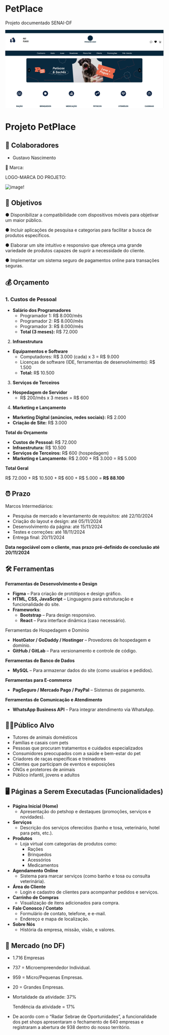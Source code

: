 # PetPlace
 Projeto documentado SENAI-DF


 <IMG src="image/HOME.PNG.jpg">

# Projeto PetPlace

## 👥 Colaboradores

- Gustavo Nascimento

 🐾 Marca:

 LOGO-MARCA DO PROJETO:
 
 ![image](https://github.com/user-attachments/assets/a01f5422-a62d-4047-be6c-5c04ba0a9f7e)!

 ## 🎯 Objetivos

● Disponibilizar a compatibilidade com dispositivos móveis para
objetivar um maior público.

● Incluir aplicações de pesquisa e categorias para facilitar a busca
de produtos específicos.

● Elaborar um site intuitivo e responsivo que ofereça uma grande
variedade de produtos capazes de suprir a necessidade do
cliente.

● Implementar um sistema seguro de pagamentos online para
transações seguras.

## 💰 Orçamento

### 1. **Custos de Pessoal**

- **Salário dos Programadores**
    - Programador 1: R$ 8.000/mês
    - Programador 2: R$ 8.000/mês
    - Programador 3: R$ 8.000/mês
    - **Total (3 meses):** R$ 72.000

 2. **Infraestrutura**

- **Equipamentos e Software**
    - Computadores: R$ 3.000 (cada) x 3 = R$ 9.000
    - Licenças de software (IDE, ferramentas de desenvolvimento): R$ 1.500
    - **Total:** R$ 10.500

 3. **Serviços de Terceiros**

- **Hospedagem de Servidor**
    - R$ 200/mês x 3 meses = R$ 600

 4. **Marketing e Lançamento**

- **Marketing Digital (anúncios, redes sociais):** R$ 2.000
- **Criação de Site:** R$ 3.000

 **Total do Orçamento**

- **Custos de Pessoal:** R$ 72.000
- **Infraestrutura:** R$ 10.500
- **Serviços de Terceiros:** R$ 600 (hospedagem)
- **Marketing e Lançamento:** R$ 2.000 + R$ 3.000 = R$ 5.000

 **Total Geral**

R$ 72.000 + R$ 10.500 + R$ 600 + R$ 5.000 = **R$ 88.100**

## ⏰ Prazo

 Marcos Intermediários:

- Pesquisa de mercado e levantamento de requisitos: até 22/10/2024
- Criação do layout e design: até 05/11/2024
- Desenvolvimento da página: até 15/11/2024
- Testes e correções: até 18/11/2024
- Entrega final: 20/11/2024

**Data negociável com o cliente, mas prazo pré-definido de conclusão até 20/11/2024**

## 🛠️ Ferramentas

 **Ferramentas de Desenvolvimento e Design**

- **Figma** – Para criação de protótipos e design gráfico.
- **HTML, CSS, JavaScript** – Linguagens para estruturação e funcionalidade do site.
- **Frameworks**:
    - **Bootstrap** – Para design responsivo.
    - **React** – Para interface dinâmica (caso necessário).

 Ferramentas de Hospedagem e Domínio

- **HostGator / GoDaddy / Hostinger** – Provedores de hospedagem e domínio.
- **GitHub / GitLab** – Para versionamento e controle de código.

 **Ferramentas de Banco de Dados**

- **MySQL**  – Para armazenar dados do site (como usuários e pedidos).

 **Ferramentas para E-commerce**

- **PagSeguro / Mercado Pago / PayPal** – Sistemas de pagamento.

 **Ferramentas de Comunicação e Atendimento**

- **WhatsApp Business API** – Para integrar atendimento via WhatsApp.

## 🎯👥Público Alvo

- Tutores de animais domésticos
- Famílias e casais com pets
- Pessoas que procuram tratamentos e cuidados especializados
- Consumidores preocupados com a saúde e bem-estar do pet
- Criadores de raças específicas e treinadores
- Clientes que participam de eventos e exposições
- ONGs e protetores de animais
- Público infantil,  jovens e adultos

## 🖥️ Páginas a Serem Executadas (Funcionalidades)

- **Página Inicial (Home)**
    - Apresentação do petshop e destaques (promoções, serviços e novidades).
- **Serviços**
    - Descrição dos serviços oferecidos (banho e tosa, veterinário, hotel para pets, etc.).
- **Produtos**
    - Loja virtual com categorias de produtos como:
        - Rações
        - Brinquedos
        - Acessórios
        - Medicamentos
- **Agendamento Online**
    - Sistema para marcar serviços (como banho e tosa ou consulta veterinária).
- **Área do Cliente**
    - Login e cadastro de clientes para acompanhar pedidos e serviços.
- **Carrinho de Compras**
    - Visualização de itens adicionados para compra.
- **Fale Conosco / Contato**
    - Formulário de contato, telefone, e e-mail.
    - Endereço e mapa de localização.
- **Sobre Nós**
    - História da empresa, missão, visão, e valores.

## 🛒 Mercado (no DF)

- 1.716 Empresas
- 737 = Microempreendedor Individual.
- 959 = Micro/Pequenas Empresas.
- 20 = Grandes Empresas.
- Mortalidade da atividade: 37%
    
    Tendência da atividade = 17%
    
- De acordo com o “Radar Sebrae de Oportunidades”, a funcionalidade dos pet shops apresentaram o fechamento de 640 empresas e registraram a abertura de 938 dentro do nosso território.


 
